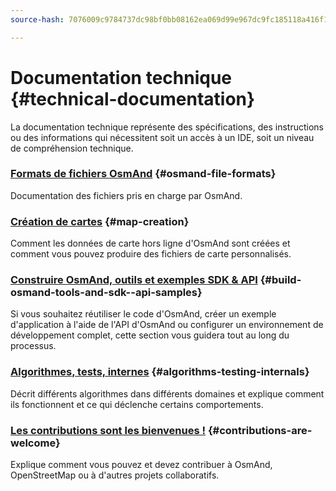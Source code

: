 ```yaml
---
source-hash: 7076009c9784737dc98bf0bb08162ea069d99e967dc9fc185118a416f1b22aa5

---
```

# Documentation technique {#technical-documentation}

La documentation technique représente des spécifications, des instructions ou des informations qui nécessitent soit un accès à un IDE, soit un niveau de compréhension technique.

### [Formats de fichiers OsmAnd](./osmand-file-formats/index.md) {#osmand-file-formats}

Documentation des fichiers pris en charge par OsmAnd.

### [Création de cartes](./map-creation/index.md) {#map-creation}

Comment les données de carte hors ligne d'OsmAnd sont créées et comment vous pouvez produire des fichiers de carte personnalisés.

### [Construire OsmAnd, outils et exemples SDK & API](./build-osmand/index.md) {#build-osmand-tools-and-sdk--api-samples}

Si vous souhaitez réutiliser le code d'OsmAnd, créer un exemple d'application à l'aide de l'API d'OsmAnd ou configurer un environnement de développement complet, cette section vous guidera tout au long du processus.

### [Algorithmes, tests, internes](./algorithms/index.md) {#algorithms-testing-internals}

Décrit différents algorithmes dans différents domaines et explique comment ils fonctionnent et ce qui déclenche certains comportements.

### [Les contributions sont les bienvenues !](./contributions/index.md) {#contributions-are-welcome}

Explique comment vous pouvez et devez contribuer à OsmAnd, OpenStreetMap ou à d'autres projets collaboratifs.